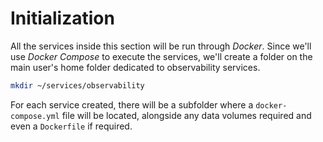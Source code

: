 # Initialization

All the services inside this section will be run through *Docker*. Since we'll use *Docker Compose* to execute the services, we'll create a folder on the main user's home folder dedicated to observability services.

```bash
mkdir ~/services/observability
```

For each service created, there will be a subfolder where a `docker-compose.yml` file will be located, alongside any data volumes required and even a `Dockerfile` if required.
